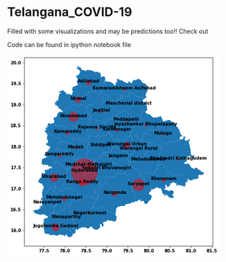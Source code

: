 # Telangana_COVID-19
Filled with some visualizations and may be predictions too!! Check out

Code can be found in ipython notebook file

![Image description](https://github.com/sainithinkumar3/Telangana_COVID-19/blob/master/Saved/Bubbleplot.png)
